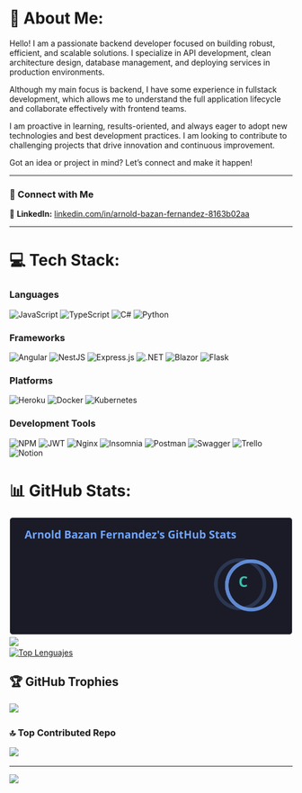 # 💫 About Me:

Hello! I am a passionate backend developer focused on building robust, efficient, and scalable solutions. I specialize in API development, clean architecture design, database management, and deploying services in production environments.

Although my main focus is backend, I have some experience in fullstack development, which allows me to understand the full application lifecycle and collaborate effectively with frontend teams.

I am proactive in learning, results-oriented, and always eager to adopt new technologies and best development practices. I am looking to contribute to challenging projects that drive innovation and continuous improvement.

Got an idea or project in mind? Let’s connect and make it happen!

---

### 🚀 Connect with Me

💼 **LinkedIn:** [linkedin.com/in/arnold-bazan-fernandez-8163b02aa](https://www.linkedin.com/in/arnold-bazan-fernandez-8163b02aa)

---

# 💻 Tech Stack:

### Languages

![JavaScript](https://img.shields.io/badge/javascript-%23323330.svg?style=for-the-badge&logo=javascript&logoColor=%23F7DF1E)
![TypeScript](https://img.shields.io/badge/typescript-%23007ACC.svg?style=for-the-badge&logo=typescript&logoColor=white)
![C#](https://img.shields.io/badge/c%23-%23239120.svg?style=for-the-badge&logo=csharp&logoColor=white)
![Python](https://img.shields.io/badge/python-%233776AB.svg?style=for-the-badge&logo=python&logoColor=white)

### Frameworks

![Angular](https://img.shields.io/badge/angular-%23DD0031.svg?style=for-the-badge&logo=angular&logoColor=white)
![NestJS](https://img.shields.io/badge/nestjs-%23E0234E.svg?style=for-the-badge&logo=nestjs&logoColor=white)
![Express.js](https://img.shields.io/badge/express.js-%23404d59.svg?style=for-the-badge&logo=express&logoColor=%2361DAFB)
![.NET](https://img.shields.io/badge/.NET-%230078D7.svg?style=for-the-badge&logo=dotnet&logoColor=white)
![Blazor](https://img.shields.io/badge/blazor-%23007ACC.svg?style=for-the-badge&logo=blazor&logoColor=white)
![Flask](https://img.shields.io/badge/flask-%23000000.svg?style=for-the-badge&logo=flask&logoColor=white)

### Platforms

![Heroku](https://img.shields.io/badge/heroku-%23430098.svg?style=for-the-badge&logo=heroku&logoColor=white)
![Docker](https://img.shields.io/badge/docker-%230db7ed.svg?style=for-the-badge&logo=docker&logoColor=white)
![Kubernetes](https://img.shields.io/badge/kubernetes-%23326ce5.svg?style=for-the-badge&logo=kubernetes&logoColor=white)

### Development Tools

![NPM](https://img.shields.io/badge/NPM-%23CB3837.svg?style=for-the-badge&logo=npm&logoColor=white)
![JWT](https://img.shields.io/badge/JWT-black?style=for-the-badge&logo=JSON%20web%20tokens)
![Nginx](https://img.shields.io/badge/nginx-%23009639.svg?style=for-the-badge&logo=nginx&logoColor=white)
![Insomnia](https://img.shields.io/badge/Insomnia-black?style=for-the-badge&logo=insomnia&logoColor=5849BE)
![Postman](https://img.shields.io/badge/Postman-FF6C37?style=for-the-badge&logo=postman&logoColor=white)
![Swagger](https://img.shields.io/badge/-Swagger-%23Clojure?style=for-the-badge&logo=swagger&logoColor=white)
![Trello](https://img.shields.io/badge/Trello-%23026AA7.svg?style=for-the-badge&logo=Trello&logoColor=white)
![Notion](https://img.shields.io/badge/Notion-%23000000.svg?style=for-the-badge&logo=notion&logoColor=white)

# 📊 GitHub Stats:

![GitHub Stats](./assets/stats.svg)
![](https://github-readme-streak-stats.herokuapp.com/?user=ArnoldBF&theme=tokyonight&hide_border=false)<br/>
[![Top Lenguajes](https://github-readme-stats.vercel.app/api/top-langs/?username=ArnoldBF&layout=compact&theme=tokyonight)](https://github.com/ArnoldBF)

## 🏆 GitHub Trophies

![](https://github-profile-trophy.vercel.app/?username=ArnoldBF&theme=tokyonight&no-frame=false&no-bg=false&margin-w=4)

### 🔝 Top Contributed Repo

![](https://github-contributor-stats.vercel.app/api?username=ArnoldBF&limit=8&theme=dark&combine_all_yearly_contributions=true)

---

[![](https://visitcount.itsvg.in/api?id=ArnoldBF&icon=0&color=0)](https://visitcount.itsvg.in)

<!-- Proudly created with GPRM ( https://gprm.itsvg.in ) -->
